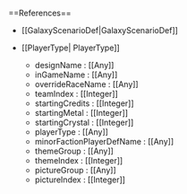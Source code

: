 ==References==
 * [[GalaxyScenarioDef|GalaxyScenarioDef]]

 * [[PlayerType| PlayerType]]
   * designName : [[Any]]
   * inGameName : [[Any]]
   * overrideRaceName : [[Any]]
   * teamIndex : [[Integer]]
   * startingCredits : [[Integer]]
   * startingMetal : [[Integer]]
   * startingCrystal : [[Integer]]
   * playerType : [[Any]]
   * minorFactionPlayerDefName : [[Any]]
   * themeGroup : [[Any]]
   * themeIndex : [[Integer]]
   * pictureGroup : [[Any]]
   * pictureIndex : [[Integer]]

